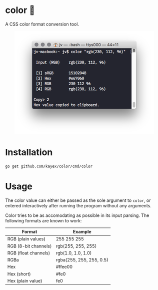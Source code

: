 # color 🎨
A CSS color format conversion tool.

<p align="center">
 <img src="/screen.png?raw=true" alt="Color screenshot">
</p>

# Installation
```bash
go get github.com/kayex/color/cmd/color
```

# Usage
The color value can either be passed as the sole argument to `color`, or entered interactively after running the program without any arguments.

Color tries to be as accomodating as possible in its input parsing. The following formats are known to work:

| Format                | Example                  |
| --------------------- | ------------------------ |
| RGB (plain values)    | 255 255 255              |
| RGB (8-bit channels)  | rgb(255, 255, 255)       |
| RGB (float channels)  | rgb(1.0, 1.0, 1.0)       |
| RGBa                  | rgba(255, 255, 255, 0.5) |
| Hex                   | #ffee00                  |
| Hex (short)           | #fe0                     |
| Hex (plain value)     | fe0                      |

